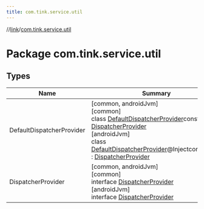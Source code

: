 ```yaml
---
title: com.tink.service.util
---
```

//[link](../../index.html)/[com.tink.service.util](index.html)



# Package com.tink.service.util



## Types


| Name | Summary |
|---|---|
| DefaultDispatcherProvider | [common, androidJvm]<br>[common]<br>class [DefaultDispatcherProvider]([common]-default-dispatcher-provider/index.html)constructor : [DispatcherProvider]([common]-dispatcher-provider/index.html)<br>[androidJvm]<br>class [DefaultDispatcherProvider]([android-jvm]-default-dispatcher-provider/index.html)@Injectconstructor : [DispatcherProvider]([android-jvm]-dispatcher-provider/index.html) |
| DispatcherProvider | [common, androidJvm]<br>[common]<br>interface [DispatcherProvider]([common]-dispatcher-provider/index.html)<br>[androidJvm]<br>interface [DispatcherProvider]([android-jvm]-dispatcher-provider/index.html) |

